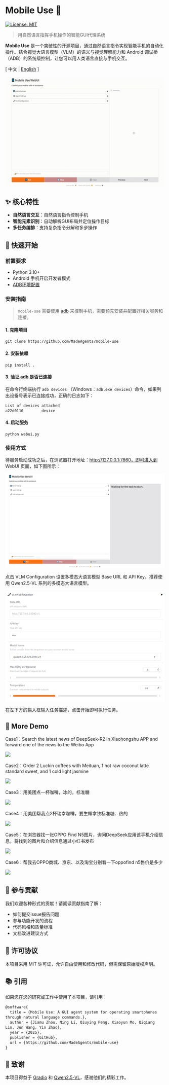 # Mobile Use 🚀
[![License: MIT](https://img.shields.io/badge/License-MIT-yellow.svg)](https://opensource.org/licenses/MIT)


> 用自然语言指挥手机操作的智能GUI代理系统

**Mobile Use** 是一个突破性的开源项目，通过自然语言指令实现智能手机的自动化操作。结合视觉大语言模型（VLM）的语义与视觉理解能力和 Android 调试桥（ADB）的系统级控制，让您可以用人类语言直接与手机交互。

[ 中文 | [English](README.md) ]

![](assets/TurnOnBluetoothAndWIFI_zh_2x.gif)


## ✨ 核心特性
- **自然语言交互**：自然语言指令控制手机
- **智能元素识别**：自动解析GUI布局并定位操作目标
- **多任务编排**：支持复杂指令分解和多步操作


<!-- ## 🛠️ 技术架构 -->


## 🚀 快速开始
### 前置要求
- Python 3.10+
- Android 手机开启开发者模式
- [ADB环境配置](https://developer.android.com/tools/adb)


### 安装指南
> `mobile-use` 需要使用 [adb](https://developer.android.com/tools/adb) 来控制手机，需要预先安装并配置好相关服务和连接。

#### 1. 克隆项目
```
git clone https://github.com/MadeAgents/mobile-use
```

#### 2. 安装依赖
```
pip install .
```

#### 3. 验证 adb 是否已连接
在命令行终端执行 `adb devices` （Windows：`adb.exe devices`）命令，如果列出设备号表示已连接成功，正确的日志如下：
```
List of devices attached
a22d0110        device
```

#### 4. 启动服务
```
python webui.py
```

### 使用方式
待服务启动成功之后，在浏览器打开地址：http://127.0.0.1:7860，即可进入到 WebUI 页面，如下图所示：

![](assets/webui.png)

点击 VLM Configuration 设置多模态大语言模型 Base URL 和 API Key，推荐使用 Qwen2.5-VL 系列的多模态大语言模型。

![alt text](docs/assets/vlm_configuration.png)


在左下方的输入框输入任务描述，点击开始即可执行任务。


## 🎉 More Demo
Case1：Search the latest news of DeepSeek-R2 in Xiaohongshu APP and forward one of the news to the Weibo App

![](assets/search_forward_2x.gif)

Case2：Order 2 Luckin coffees with Meituan, 1 hot raw coconut latte standard sweet, and 1 cold light jasmine

![](assets/order_coffee_en_2x.gif)

Case3：用美团点一杯咖啡，冰的，标准糖

![](assets/demo01_2x.gif)

Case4：用美团帮我点2杯瑞幸咖啡，要生椰拿铁标准糖、热的

![](assets/order_coffee_zh_2x.gif)

Case5：在浏览器找一张OPPO Find N5图片，询问DeepSeek应用该手机介绍信息，将找到的图片和介绍信息通过小红书发布

![](assets/demo03_2x.gif)

Case6：帮我去OPPO商城、京东、以及淘宝分别看一下oppofind n5售价是多少

![](assets/oppofindn5_price_zh_2x.gif)


## 🌱 参与贡献
我们欢迎各种形式的贡献！请阅读贡献指南了解：
- 如何提交issue报告问题
- 参与功能开发的流程
- 代码风格和质量标准
- 文档改进建议方式


## 📜 许可协议
本项目采用 MIT 许可证，允许自由使用和修改代码，但需保留原始版权声明。


## 📚 引用
如果您在您的研究或工作中使用了本项目，请引用：
```
@software{
  title = {Mobile Use: A GUI agent system for operating smartphones through natural language commands.},
  author = {Jiamu Zhou, Ning Li, Qiuying Peng, Xiaoyun Mo, Qiqiang Lin, Jun Wang, Yin Zhao},
  year = {2025},
  publisher = {GitHub},
  url = {https://github.com/MadeAgents/mobile-use}
}
```

## 🤝 致谢
本项目得益于 [Gradio](https://www.gradio.app) 和 [Qwen2.5-VL](https://huggingface.co/collections/Qwen/qwen25-vl-6795ffac22b334a837c0f9a5)，感谢他们的精彩工作。
